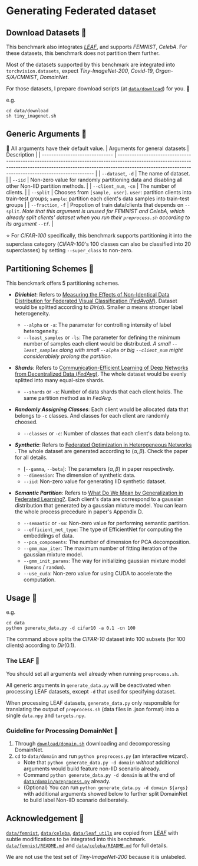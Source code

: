 # Generating Federated dataset

## Download Datasets 🎨

This benchmark also integrates [*LEAF*](https://github.com/TalwalkarLab/leaf), and supports *FEMNIST*, *CelebA*. For these datasets, this benchmark does not partition them further.

Most of the datasets supported by this benchmark are integrated into `torchvision.datasets`, expect *Tiny-ImageNet-200*, *Covid-19*, *Organ-S/A/CMNIST*, *DomainNet*. 

For those datasets, I prepare download scripts (at [`data/download`](https://github.com/KarhouTam/FL-bench/blob/master/data/download)) for you. 🤗

e.g.

```shell
cd data/download
sh tiny_imagenet.sh
```

## Generic Arguments 🔧
📢 All arguments have their default value.
| Arguments for general datasets | Description                                                                                                                                                                                                                      |
| ------------------------------ | -------------------------------------------------------------------------------------------------------------------------------------------------------------------------------------------------------------------------------- |
| `--dataset`, `-d`              | The name of dataset.                                                                                                                                                                                                             |
| `--iid`                        | Non-zero value for randomly partitioning data and disabling all other Non-IID partition methods.                                                                                                                                 |
| `--client_num`, `-cn`          | The number of clients.                                                                                                                                                                                                           |
| `--split`                      | Chooses from `[sample, user]`.  `user`: partition clients into train-test groups; `sample`: partition each client's data samples into train-test groups                                                                          |
| `--fraction`, `-f`             | Propotion of train data/clients that depends on `--split`. *Note that this argument is unused for FEMNIST and CelebA, which already split clients' dataset when you run their `preprocess.sh` according to its argument `--tf`.* |


⭐ For *CIFAR-100* specifically, this benchmark supports partitioning it into the superclass category (*CIFAR-100*'s 100 classes can also be classified into 20 superclasses) by setting `--super_class` to non-zero.

## Partitioning Schemes 🌌

This benckmark offers 5 partitioning schemes.

- ***Dirichlet***: Refers to [Measuring the Effects of Non-Identical Data Distribution for Federated Visual Classification (*FedAvgM*)](https://arxiv.org/abs/1909.06335). Dataset would be splitted according to $Dir(\alpha)$. Smaller $\alpha$ means stronger label heterogeneity.
  - `--alpha` or `-a`: The parameter for controlling intensity of label heterogeneity.
  - `--least_samples` or `-ls`: The parameter for defining the minimum number of samples each client would be distributed. *A small `--least_samples` along with small `--alpha` or big `--client_num` might considerablely prolong the partition.*

- ***Shards***: Refers to [Communication-Efficient Learning of Deep Networks from Decentralized Data (*FedAvg*)](https://arxiv.org/abs/1602.05629). The whole dataset would be evenly splitted into many equal-size shards.
  - `--shards` or `-s`: Number of data shards that each client holds. The same partition method as in *FedAvg*.

- ***Randomly Assigning Classes***: Each client would be allocated data that belongs to `-c` classes. And classes for each client are randomly choosed.
  - `--classes` or `-c`: Number of classes that each client's data belong to.

- ***Synthetic***: Refers to [Federated Optimization in Heterogeneous Networks](https://arxiv.org/abs/1812.06127)
. The whole dataset are generated according to $(\alpha, \beta)$. Check the paper for all details.
  - [`--gamma`, `--beta`]: The parameters $(\alpha, \beta)$ in paper respectively. 
  - `--dimension`: The dimension of synthetic data.
  - `--iid`: Non-zero value for generating IID synthetic dataset.
- ***Semantic Partition***: Refers to [What Do We Mean by Generalization in Federated Learning?](https://arxiv.org/abs/2110.14216). Each client's data are correspond to a gaussian distribution that generated by a gaussian mixture model. You can learn the whole process precedure in paper's Appendix D.
  - `--semantic` or `-sm`: Non-zero value for performing semantic partition.
  - `--efficient_net_type`: The type of EfficientNet for computing the embeddings of data.
  - `--pca_components`: The number of dimension for PCA decomposition.
  - `--gmm_max_iter`: The maximum number of fitting iteration of the gaussian mixture model.
  - `--gmm_init_params`: The way for initializing gaussian mixture model (`kmeans` / `random`).
  - `--use_cuda`: Non-zero value for using CUDA to accelerate the computation. 

## Usage 🚀

e.g.

```shell
cd data
python generate_data.py -d cifar10 -a 0.1 -cn 100
```

The command above splits the *CIFAR-10* dataset into 100 subsets (for 100 clients) according to $Dir(0.1)$.
### The LEAF 🍂 
You should set all arguments well already when running `preprocess.sh`. 

All generic arguments in `generate_data.py` will be deactivated when processing LEAF datasets, except `-d` that used for specifying dataset. 

When processing LEAF datasets, `generate_data.py` only responsible for translating the output of `preprocess.sh` (data files in .json format) into a single `data.npy` and `targets.npy`.

### Guideline for Processing DomainNet 🧾
1. Through [`download/domain.sh`](https://github.com/KarhouTam/FL-bench/tree/master/data/download/domain.sh) downloading and decomporessing DomainNet.
2. `cd` to `data/domain` and run `python preprocess.py` (an interactive wizard).
   - Note that `python generate_data.py -d domain` *without* additional arguments would build feature non-IID scenario already.
   - Command `python generate_data.py -d domain` is at the end of [`data/domain/preprocess.py`](https://github.com/KarhouTam/FL-bench/tree/master/data/domain/preprocess.py) already.
   - (Optional) You can run `python generate_data.py -d domain ${args}` with additional arguments showed below to further split DomainNet to build label Non-IID scenario deliberately.


## Acknowledgement 🤗

[`data/femnist`](https://github.com/KarhouTam/FL-bench/tree/master/data/femnist), [`data/celeba`](https://github.com/KarhouTam/FL-bench/tree/master/data/celeba), [`data/leaf_utils`](https://github.com/KarhouTam/FL-bench/tree/master/data/leaf_utils) are copied from [*LEAF*](https://github.com/TalwalkarLab/leaf) with subtle modifications to be integrated into this benchmark. [`data/femnist/README.md`](https://github.com/KarhouTam/FL-bench/tree/master/data/femnist#readme) and [`data/celeba/README.md`](https://github.com/KarhouTam/FL-bench/tree/master/data/celeba#readme) for full details.

We are not use the test set of *Tiny-ImageNet-200* because it is unlabeled.

